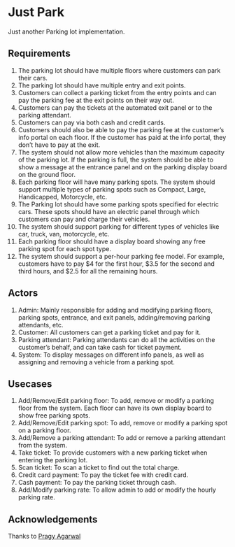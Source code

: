 # Just Park
Just another Parking lot implementation.

## Requirements

1. The parking lot should have multiple floors where customers can park their cars.
1. The parking lot should have multiple entry and exit points.
1. Customers can collect a parking ticket from the entry points and can pay the parking fee at the exit points on their way out.
1. Customers can pay the tickets at the automated exit panel or to the parking attendant.
1. Customers can pay via both cash and credit cards.
1. Customers should also be able to pay the parking fee at the customer’s info portal on each floor. If the customer has paid at the info portal, they don’t have to pay at the exit.
1. The system should not allow more vehicles than the maximum capacity of the parking lot. If the parking is full, the system should be able to show a message at the entrance panel and on the parking display board on the ground floor.
1. Each parking floor will have many parking spots. The system should support multiple types of parking spots such as Compact, Large, Handicapped, Motorcycle, etc.
1. The Parking lot should have some parking spots specified for electric cars. These spots should have an electric panel through which customers can pay and charge their vehicles.
1. The system should support parking for different types of vehicles like car, truck, van, motorcycle, etc.
1. Each parking floor should have a display board showing any free parking spot for each spot type.
1. The system should support a per-hour parking fee model. For example, customers have to pay $4 for the first hour, $3.5 for the second and third hours, and $2.5 for all the remaining hours.

## Actors

1. Admin: Mainly responsible for adding and modifying parking floors, parking spots, entrance, and exit panels, adding/removing parking attendants, etc.
1. Customer: All customers can get a parking ticket and pay for it.
1. Parking attendant: Parking attendants can do all the activities on the customer’s behalf, and can take cash for ticket payment.
1. System: To display messages on different info panels, as well as assigning and removing a vehicle from a parking spot.

## Usecases

1. Add/Remove/Edit parking floor: To add, remove or modify a parking floor from the system. Each floor can have its own display board to show free parking spots.
1. Add/Remove/Edit parking spot: To add, remove or modify a parking spot on a parking floor.
1. Add/Remove a parking attendant: To add or remove a parking attendant from the system.
1. Take ticket: To provide customers with a new parking ticket when entering the parking lot.
1. Scan ticket: To scan a ticket to find out the total charge.
1. Credit card payment: To pay the ticket fee with credit card.
1. Cash payment: To pay the parking ticket through cash.
1. Add/Modify parking rate: To allow admin to add or modify the hourly parking rate.

## Acknowledgements
Thanks to [Pragy Agarwal](https://github.com/AgarwalPragy)
